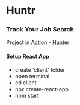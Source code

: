 # Huntr

### Track Your Job Search

Project in Action - [Hunter](https://www.huntr.live/)

#### Setup React App

- create 'client' folder
- open terminal
- cd client
- npx create-react-app .
- npm start
